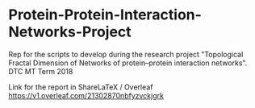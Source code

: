 # Protein-Protein-Interaction-Networks-Project
Rep for the scripts to develop during the research project "Topological  Fractal  Dimension  of  Networks  of protein–protein  interaction  networks". DTC MT Term 2018

Link for the report in ShareLaTeX / Overleaf
https://v1.overleaf.com/21302870nbfyzvckjgrk
